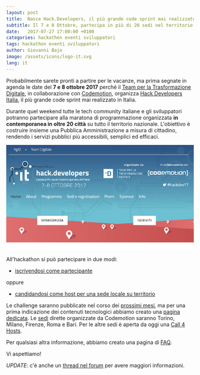 ```yaml
---
layout: post
title:  Nasce Hack.Developers, il più grande code sprint mai realizzato in Italia
subtitle: Il 7 e 8 Ottobre, partecipa in più di 20 sedi nel territorio per costruire una PA a misura di cittadino
date:   2017-07-27 17:00:00 +0100
categories: hackathon eventi sviluppatori
tags: hackathon eventi sviluppatori
author: Giovanni Bajo
image: /assets/icons/logo-it.svg
lang: it
---
```


Probabilmente sarete pronti a partire per le vacanze, ma prima segnate in agenda le date del **7 e 8 ottobre 2017** perché il [Team per la Trasformazione Digitale](https://teamdigitale.governo.it/), in collaborazione con [Codemotion](https://codemotionworld.com/), organizza [Hack Developers Italia](https://hack.developers.italia.it), il più grande code sprint mai realizzato in Italia.

Durante quel weekend tutte le tech community italiane e gli sviluppatori potranno partecipare alla maratona di programmazione organizzata **in contemporanea in oltre 20 città** su tutto il territorio nazionale. L'obiettivo è costruire insieme una Pubblica Amministrazione a misura di cittadino, rendendo i servizi pubblici più accessibili, semplici ed efficaci.

![Developers](/assets/posts/hackdevelopers.png)
 
All'hackathon si può partecipare in due modi:
 
 * [iscrivendosi come partecipante](http://codemotion.us2.list-manage.com/subscribe?u=a31186bb93e8a168030b2c424&id=32376a094a)

oppure

 * [candidandosi come host per una sede locale su territorio](https://hack.developers.italia.it/call-4-hosts/)
 

Le challenge saranno pubblicate nel corso dei [prossimi mesi](https://hack.developers.italia.it/roadmap/), ma per una prima indicazione dei contenuti tecnologici abbiamo creato una [pagina dedicata](https://hack.developers.italia.it/challenge/). Le [sedi](https://hack.developers.italia.it/#text-7) dirette organizzate da Codemotion saranno Torino, Milano, Firenze, Roma e Bari. Per le altre sedi è aperta da oggi una [Call 4 Hosts](https://hack.developers.italia.it/call-4-hosts/).

Per qualsiasi altra informazione, abbiamo creato una pagina di [FAQ](https://hack.developers.italia.it/faq/).

Vi aspettiamo!

*UPDATE*: c'è anche un [thread nel forum](https://forum.italia.it/t/hack-developers-lhackathon-di-developers-italia/1135/4) per avere maggiori informazioni.
